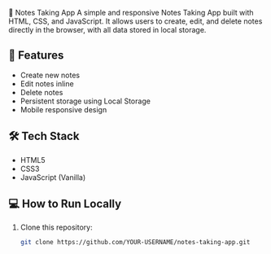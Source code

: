 📝 Notes Taking App
A simple and responsive Notes Taking App built with HTML, CSS, and JavaScript.
It allows users to create, edit, and delete notes directly in the browser, with all data stored in local storage.

## 🚀 Features
- Create new notes
- Edit notes inline
- Delete notes
- Persistent storage using Local Storage
- Mobile responsive design

## 🛠 Tech Stack
- HTML5
- CSS3
- JavaScript (Vanilla)

## 💻 How to Run Locally
1. Clone this repository:
   ```bash
   git clone https://github.com/YOUR-USERNAME/notes-taking-app.git

